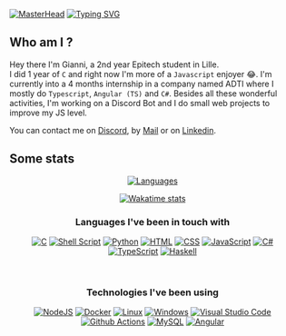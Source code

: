 [![MasterHead](https://i.imgur.com/vgYRZYu.png)](https://github.com/CapucheGianni)
[![Typing SVG](https://readme-typing-svg.demolab.com?font=Fira+Code&weight=100&duration=5000&pause=2000&color=1352F7&background=081F1700&center=true&vCenter=true&random=false&width=1080&lines=Welcome+on+my+page+fellow+developer)](https://git.io/typing-svg)
## Who am I ?
Hey there I'm Gianni, a 2nd year Epitech student in Lille. <br>
I did 1 year of `C` and right now I'm more of a `Javascript` enjoyer 😂. I'm currently into a 4 months internship in a company named ADTI where I mostly do `Typescript`, `Angular (TS)` and `C#`.
Besides all these wonderful activities, I'm working on a Discord Bot and I do small web projects to improve my JS level.

You can contact me on [Discord](https://discordapp.com/users/475716841650651137), by [Mail](mailto:gianni.henriques@gmail.com) or on [Linkedin](https://linkedin.com/in/gianni-henriques).

## Some stats

<div align="center">

  [![Languages](https://github-readme-stats.vercel.app/api/top-langs/?username=capuchegianni&layout=donut&theme=tokyonight&border_radius=10&size_weight=0.5&count_weight=0.5&custom_title=Most%20used%20languages%20on%20github)](https://github.com/anuraghazra/github-readme-stats)
  <!-- [![Anurag's GitHub stats](https://github-readme-stats.vercel.app/api?username=capuchegianni&show_icons=true&theme=tokyonight&border_radius=10&hide_rank=true&include_all_commits=true)](https://github.com/anuraghazra/github-readme-stats) -->
  [![Wakatime stats](https://github-readme-stats.vercel.app/api/wakatime?username=CapucheGianni&layout=compact&langs_count=10&theme=tokyonight&border_radius=10&custom_title=Wakatime%20stats%20since%2026/04/23)](https://wakatime.com/@CapucheGianni)

  ### Languages I've been in touch with

  [![C](https://img.shields.io/badge/C-00599C?style=for-the-badge&logo=c&logoColor=white)](https://en.wikipedia.org/wiki/C_(programming_language))
  [![Shell Script](https://img.shields.io/badge/shell_script-%23121011.svg?style=for-the-badge&logo=gnu-bash&logoColor=white)](https://en.wikipedia.org/wiki/Shell_script)
  [![Python](https://img.shields.io/badge/Python-14354C?style=for-the-badge&logo=python&logoColor=white)](https://en.wikipedia.org/wiki/Python_(programming_language))
  [![HTML](https://img.shields.io/badge/HTML5-E34F26?style=for-the-badge&logo=html5&logoColor=white)](https://en.wikipedia.org/wiki/HTML)
  [![CSS](https://img.shields.io/badge/CSS3-1572B6?style=for-the-badge&logo=css3&logoColor=white)](https://en.wikipedia.org/wiki/CSS)
  [![JavaScript](https://img.shields.io/badge/JavaScript-323330?style=for-the-badge&logo=javascript&logoColor=F7DF1E)](https://en.wikipedia.org/wiki/JavaScript)
  [![C#](https://img.shields.io/badge/c%23-%23239120.svg?style=for-the-badge&logo=c-sharp&logoColor=white)](https://fr.wikipedia.org/wiki/C_Sharp)
  [![TypeScript](https://img.shields.io/badge/typescript-%23007ACC.svg?style=for-the-badge&logo=typescript&logoColor=white)](https://fr.wikipedia.org/wiki/TypeScript)
  [![Haskell](https://img.shields.io/badge/Haskell-5e5086?style=for-the-badge&logo=haskell&logoColor=white)](https://fr.wikipedia.org/wiki/Haskell)
  
  <br>

  ### Technologies I've been using

  [![NodeJS](https://img.shields.io/badge/Node.js-43853D?style=for-the-badge&logo=node.js&logoColor=white)](https://en.wikipedia.org/wiki/Node.js)
  [![Docker](https://img.shields.io/badge/docker-%230db7ed.svg?style=for-the-badge&logo=docker&logoColor=white)](https://en.wikipedia.org/wiki/Docker_(software))
  [![Linux](https://img.shields.io/badge/Linux-FCC624?style=for-the-badge&logo=linux&logoColor=black)](https://en.wikipedia.org/wiki/Linux)
  [![Windows](https://img.shields.io/badge/Windows-0078D6?style=for-the-badge&logo=windows&logoColor=white)](https://en.wikipedia.org/wiki/Microsoft_Windows)
  [![Visual Studio Code](https://img.shields.io/badge/Visual%20Studio%20Code-0078d7.svg?style=for-the-badge&logo=visual-studio-code&logoColor=white)](https://en.wikipedia.org/wiki/Visual_Studio_Code)
  [![Github Actions](https://img.shields.io/badge/GitHub_Actions-2088FF?style=for-the-badge&logo=github-actions&logoColor=white)](https://docs.github.com/en/actions)
  [![MySQL](https://img.shields.io/badge/mysql-%2300f.svg?style=for-the-badge&logo=mysql&logoColor=white)](https://fr.wikipedia.org/wiki/MySQL)
  [![Angular](https://img.shields.io/badge/angular-%23DD0031.svg?style=for-the-badge&logo=angular&logoColor=white)](https://fr.wikipedia.org/wiki/Angular)


</div>
